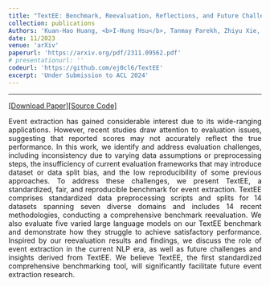 ```yaml
---
title: "TextEE: Benchmark, Reevaluation, Reflections, and Future Challenges in Event Extraction"
collection: publications
Authors: 'Kuan-Hao Huang, <b>I-Hung Hsu</b>, Tanmay Parekh, Zhiyu Xie, Zixuan Zhang, Premkumar Natarajan, Kai-Wei Chang, Nanyun Peng, Heng Ji.'
date: 11/2023
venue: 'arXiv'
paperurl: 'https://arxiv.org/pdf/2311.09562.pdf'
# presentationurl: ''
codeurl: 'https://github.com/ej0cl6/TextEE'
excerpt: 'Under Submission to ACL 2024'
---
```

---
<a href='https://arxiv.org/pdf/2311.09562.pdf' target="_blank">[Download Paper]</a><a href='https://github.com/ej0cl6/TextEE' target="_blank">[Source Code]</a>

<p align="justify">
Event extraction has gained considerable interest due to its wide-ranging applications. However, recent studies draw attention to evaluation issues, suggesting that reported scores may not accurately reflect the true performance. In this work, we identify and address evaluation challenges, including inconsistency due to varying data assumptions or preprocessing steps, the insufficiency of current evaluation frameworks that may introduce dataset or data split bias, and the low reproducibility of some previous approaches. To address these challenges, we present TextEE, a standardized, fair, and reproducible benchmark for event extraction. TextEE comprises standardized data preprocessing scripts and splits for 14 datasets spanning seven diverse domains and includes 14 recent methodologies, conducting a comprehensive benchmark reevaluation. We also evaluate five varied large language models on our TextEE benchmark and demonstrate how they struggle to achieve satisfactory performance. Inspired by our reevaluation results and findings, we discuss the role of event extraction in the current NLP era, as well as future challenges and insights derived from TextEE. We believe TextEE, the first standardized comprehensive benchmarking tool, will significantly facilitate future event extraction research.
</p>